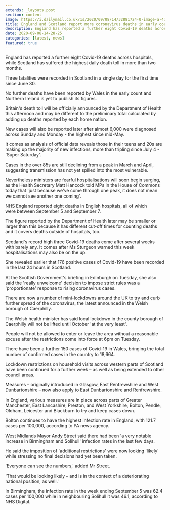 ```yaml
---
extends: _layouts.post
section: content
image: https://i.dailymail.co.uk/1s/2020/09/08/14/32881724-0-image-a-43_1599571571211.jpg 
title: England and Scotland report more coronavirus deaths in early count  
description: England has reported a further eight Covid-19 deaths across hospitals, while Scotland has suffered the highest daily death toll in more than two months, with three fatalities. 
date: 2020-09-08-14-28-25 
categories: [latest, news] 
featured: true 
--- 
```

England has reported a further eight Covid-19 deaths across hospitals, while Scotland has suffered the highest daily death toll in more than two months.

Three fatalities were recorded in Scotland in a single day for the first time since June 30.

No further deaths have been reported by Wales in the early count and Northern Ireland is yet to publish its figures.

Britain's death toll will be officially announced by the Department of Health this afternoon and may be different to the preliminary total calculated by adding up deaths reported by each home nation.

New cases will also be reported later after almost 6,000 were diagnosed across Sunday and Monday - the highest since mid-May.

It comes as analysis of official data reveals those in their teens and 20s are making up the majority of new infections, more than tripling since July 4 - 'Super Saturday'.

Cases in the over 85s are still declining from a peak in March and April, suggesting transmission has not yet spilled into the most vulnerable. 

Nevertheless ministers are fearful hospitalisations will soon begin surging, as the Health Secretary Matt Hancock told MPs in the House of Commons today that 'just because we've come through one peak, it does not mean we cannot see another one coming'. 





NHS England reported eight deaths in English hospitals, all of which were between September 5 and September 7. 

The figure reported by the Department of Health later may be smaller or larger than this because it has different cut-off times for counting deaths and it covers deaths outside of hospitals, too.

Scotland's record high three Covid-19 deaths come after several weeks with barely any. It comes after Ms Sturgeon warned this week hospitalisations may also be on the up.    

She revealed earlier that 176 positive cases of Covid-19 have been recorded in the last 24 hours in Scotland. 

At the Scottish Government's briefing in Edinburgh on Tuesday, she also said the 'really unwelcome' decision to impose strict rules was a 'proportionate' response to rising coronavirus cases. 

There are now a number of mini-lockdowns around the UK to try and curb further spread of the coronavirus, the latest announced in the Welsh borough of Caerphilly. 

The Welsh health minister has said local lockdown in the county borough of Caerphilly will not be lifted until October 'at the very least'. 

People will not be allowed to enter or leave the area without a reasonable excuse after the restrictions come into force at 6pm on Tuesday.

There have been a further 150 cases of Covid-19 in Wales, bringing the total number of confirmed cases in the country to 18,664. 

Lockdown restrictions on household visits across western parts of Scotland have been continued for a further week – as well as being extended to other council areas.

Measures – originally introduced in Glasgow, East Renfrewshire and West Dunbartonshire – now also apply to East Dunbartonshire and Renfrewshire.

In England, various measures are in place across parts of Greater Manchester, East Lancashire, Preston, and West Yorkshire, Bolton, Pendle, Oldham, Leicester and Blackburn to try and keep cases down.

Bolton continues to have the highest infection rate in England, with 121.7 cases per 100,000, according to PA news agency.  

West Midlands Mayor Andy Street said there had been 'a very notable increase in Birmingham and Solihull' infection rates in the last few days.

He said the imposition of 'additional restrictions' were now looking 'likely' while stressing no final decisions had yet been taken.

'Everyone can see the numbers,' added Mr Street.

'That would be looking likely – and is in the context of a deteriorating national position, as well.'

In Birmingham, the infection rate in the week ending September 5 was 62.4 cases per 100,000 while in neighbouring Solihull it was 46.1, according to NHS Digital.

